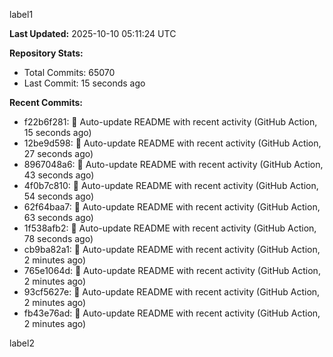 
label1 
<!-- ACTIVITY_START -->
**Last Updated:** 2025-10-10 05:11:24 UTC

**Repository Stats:**
- Total Commits: 65070
- Last Commit: 15 seconds ago

**Recent Commits:**
- f22b6f281: 🤖 Auto-update README with recent activity (GitHub Action, 15 seconds ago)
- 12be9d598: 🤖 Auto-update README with recent activity (GitHub Action, 27 seconds ago)
- 8967048a6: 🤖 Auto-update README with recent activity (GitHub Action, 43 seconds ago)
- 4f0b7c810: 🤖 Auto-update README with recent activity (GitHub Action, 54 seconds ago)
- 62f64baa7: 🤖 Auto-update README with recent activity (GitHub Action, 63 seconds ago)
- 1f538afb2: 🤖 Auto-update README with recent activity (GitHub Action, 78 seconds ago)
- cb9ba82a1: 🤖 Auto-update README with recent activity (GitHub Action, 2 minutes ago)
- 765e1064d: 🤖 Auto-update README with recent activity (GitHub Action, 2 minutes ago)
- 93cf5627e: 🤖 Auto-update README with recent activity (GitHub Action, 2 minutes ago)
- fb43e76ad: 🤖 Auto-update README with recent activity (GitHub Action, 2 minutes ago)
<!-- ACTIVITY_END -->

label2
